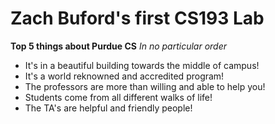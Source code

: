 # Zach Buford's first CS193 Lab

**Top 5 things about Purdue CS**
_In no particular order_
- It's in a beautiful building towards the middle of campus!
- It's a world reknowned and accredited program!
- The professors are more than willing and able to help you!
- Students come from all different walks of life!
- The TA's are helpful and friendly people!
